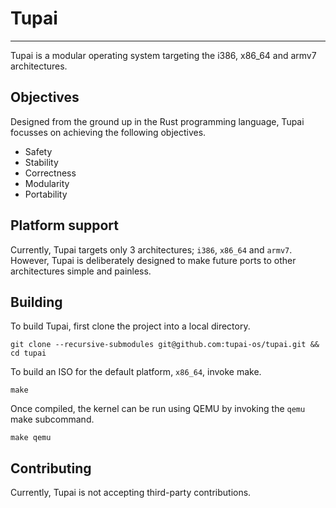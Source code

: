 # Tupai
---

Tupai is a modular operating system targeting the i386, x86_64 and armv7 architectures.

## Objectives

Designed from the ground up in the Rust programming language, Tupai focusses on achieving the following objectives.

- Safety
- Stability
- Correctness
- Modularity
- Portability

## Platform support

Currently, Tupai targets only 3 architectures; `i386`, `x86_64` and `armv7`. However, Tupai is deliberately designed to make future ports to other architectures simple and painless.

## Building

To build Tupai, first clone the project into a local directory.

```
git clone --recursive-submodules git@github.com:tupai-os/tupai.git && cd tupai
```

To build an ISO for the default platform, `x86_64`, invoke make.

```
make
```

Once compiled, the kernel can be run using QEMU by invoking the `qemu` make subcommand.

```
make qemu
```

## Contributing

Currently, Tupai is not accepting third-party contributions.
